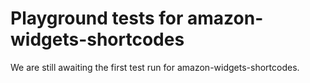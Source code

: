 # Playground tests for amazon-widgets-shortcodes
We are still awaiting the first test run for amazon-widgets-shortcodes.
